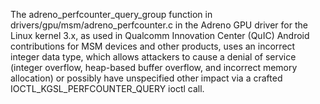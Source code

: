 The adreno_perfcounter_query_group function in drivers/gpu/msm/adreno_perfcounter.c in the Adreno GPU driver for the Linux kernel 3.x, as used in Qualcomm Innovation Center (QuIC) Android contributions for MSM devices and other products, uses an incorrect integer data type, which allows attackers to cause a denial of service (integer overflow, heap-based buffer overflow, and incorrect memory allocation) or possibly have unspecified other impact via a crafted IOCTL_KGSL_PERFCOUNTER_QUERY ioctl call.